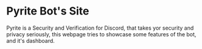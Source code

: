 # Pyrite Bot's Site

Pyrite is a Security and Verification for Discord, that takes yor security and privacy seriously, this webpage tries to showcase some features of the bot, and it's dashboard.

